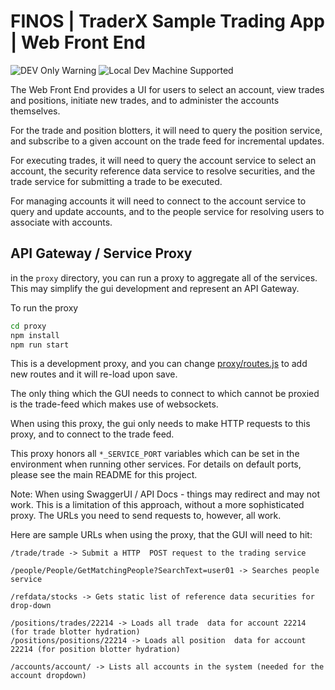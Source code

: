 # FINOS | TraderX Sample Trading App | Web Front End

![DEV Only Warning](https://badgen.net/badge/warning/not-for-production/red) ![Local Dev Machine Supported](http://badgen.net/badge/local-dev/supported/green)

The Web Front End provides a UI for users to select an account, view trades and positions, initiate new trades, and to administer the accounts themselves.

For the trade  and position blotters, it will need to query the position service, and subscribe to a given account on the trade feed for incremental updates.

For executing trades, it will need to query the account service to select an account, the security reference data service to resolve securities, and the trade service for submitting a trade to be executed.

For managing accounts it will need to connect to the account service to query and update accounts, and to the people service for resolving users to associate with accounts.

## API Gateway / Service Proxy

in the `proxy` directory, you can run a proxy to aggregate all of the services. This may simplify the gui development and represent an API Gateway.

To run the proxy 
```bash
cd proxy
npm install 
npm run start
```

This is a development proxy, and you can change [proxy/routes.js](routes.js) to add new routes and it will re-load upon save.

The only thing which the GUI needs to connect to which cannot be proxied is the trade-feed which makes use of websockets.

When using this proxy, the gui only needs to make HTTP requests to this proxy, and to connect to the trade feed.

This proxy honors all `*_SERVICE_PORT` variables which can be set in the environment when running other services. For details on default ports, please see the main README for this project.

Note: When using SwaggerUI / API Docs - things may redirect and may not work. This is a limitation of this approach, without a more sophisticated proxy.  The URLs you need to send requests to, however, all work.

Here are sample URLs when using the proxy, that the GUI will need to hit:

```
/trade/trade -> Submit a HTTP  POST request to the trading service

/people/People/GetMatchingPeople?SearchText=user01 -> Searches people service

/refdata/stocks -> Gets static list of reference data securities for drop-down

/positions/trades/22214 -> Loads all trade  data for account 22214 (for trade blotter hydration)
/positions/positions/22214 -> Loads all position  data for account 22214 (for position blotter hydration)

/accounts/account/ -> Lists all accounts in the system (needed for the account dropdown)
```
